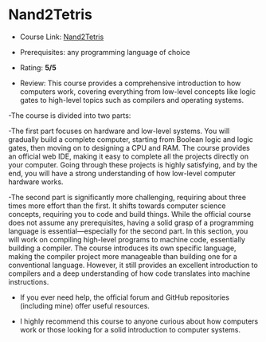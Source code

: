# Nand2Tetris

- Course Link: [Nand2Tetris](https://www.coursera.org/learn/build-a-computer)

- Prerequisites: any programming language of choice

- Rating: **5/5**

- Review: This course provides a comprehensive introduction to how computers work, covering everything from low-level concepts like logic gates to high-level topics such as compilers and operating systems.

-The course is divided into two parts:

-The first part focuses on hardware and low-level systems. You will gradually build a complete computer, starting from Boolean logic and logic gates, then moving on to designing a CPU and RAM. The course provides an official web IDE, making it easy to complete all the projects directly on your computer. Going through these projects is highly satisfying, and by the end, you will have a strong understanding of how low-level computer hardware works.

-The second part is significantly more challenging, requiring about three times more effort than the first. It shifts towards computer science concepts, requiring you to code and build things. While the official course does not assume any prerequisites, having a solid grasp of a programming language is essential—especially for the second part. In this section, you will work on compiling high-level programs to machine code, essentially building a compiler. The course introduces its own specific language, making the compiler project more manageable than building one for a conventional language. However, it still provides an excellent introduction to compilers and a deep understanding of how code translates into machine instructions.

- If you ever need help, the official forum and GitHub repositories (including mine) offer useful resources.

- I highly recommend this course to anyone curious about how computers work or those looking for a solid introduction to computer systems.

